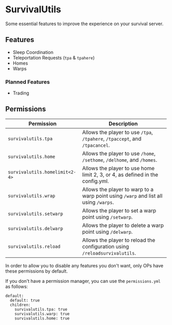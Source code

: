 # SurvivalUtils

Some essential features to improve the experience on your survival server.

## Features

- Sleep Coordination
- Teleportation Requests (`tpa` & `tpahere`)
- Homes
- Warps

### Planned Features

- Trading

## Permissions

Permission | Description
-----------|-----------
`survivalutils.tpa` | Allows the player to use `/tpa`, `/tpahere`, `/tpaccept`, and `/tpacancel`.
`survivalutils.home` | Allows the player to use `/home`, `/sethome`, `/delhome`, and `/homes`.
`survivalutils.homelimit<2-4>` | Allows the player to use home limit 2, 3, or 4, as defined in the config.yml.
`survivalutils.wrap` | Allows the player to warp to a warp point using `/warp` and list all using `/warps`.
`survivalutils.setwarp` | Allows the player to set a warp point using `/setwarp`.
`survivalutils.delwarp` | Allows the player to delete a warp point using `/delwarp`.
`survivalutils.reload` | Allows the player to reload the configuration using `/reloadsurvivalutils`.

In order to allow you to disable any features you don't want, only OPs have these permissions by default.

If you don't have a permission manager, you can use the `permissions.yml` as follows:

    default:
      default: true
      children:
        survivalutils.tpa: true
        survivalutils.warp: true
        survivalutils.home: true
